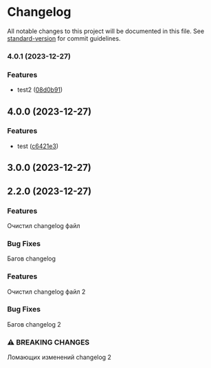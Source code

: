 # Changelog

All notable changes to this project will be documented in this file. See [standard-version](https://github.com/conventional-changelog/standard-version) for commit guidelines.

### 4.0.1 (2023-12-27)

### Features

-   test2 ([08d0b91](https://github.com/core-ds/test/commit/08d0b91dbe299f2e210389825c20a7e0bc962ad2))

## 4.0.0 (2023-12-27)

### Features

-   test ([c6421e3](https://github.com/core-ds/test/commit/c6421e3d297c63aa97a54fb89c76c787784955cc))

## 3.0.0 (2023-12-27)

## 2.2.0 (2023-12-27)

### Features

Очистил changelog файл

### Bug Fixes

Багов changelog

### Features

Очистил changelog файл 2

### Bug Fixes

Багов changelog 2

### ⚠ BREAKING CHANGES

Ломающих изменений changelog 2

